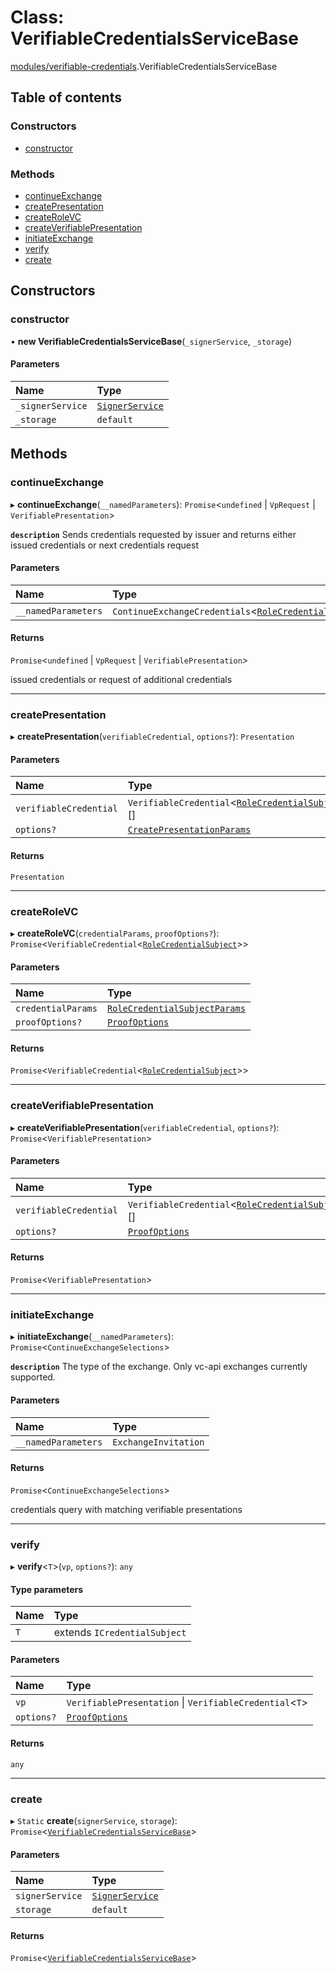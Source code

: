 # Class: VerifiableCredentialsServiceBase

[modules/verifiable-credentials](../modules/modules_verifiable_credentials.md).VerifiableCredentialsServiceBase

## Table of contents

### Constructors

- [constructor](modules_verifiable_credentials.VerifiableCredentialsServiceBase.md#constructor)

### Methods

- [continueExchange](modules_verifiable_credentials.VerifiableCredentialsServiceBase.md#continueexchange)
- [createPresentation](modules_verifiable_credentials.VerifiableCredentialsServiceBase.md#createpresentation)
- [createRoleVC](modules_verifiable_credentials.VerifiableCredentialsServiceBase.md#createrolevc)
- [createVerifiablePresentation](modules_verifiable_credentials.VerifiableCredentialsServiceBase.md#createverifiablepresentation)
- [initiateExchange](modules_verifiable_credentials.VerifiableCredentialsServiceBase.md#initiateexchange)
- [verify](modules_verifiable_credentials.VerifiableCredentialsServiceBase.md#verify)
- [create](modules_verifiable_credentials.VerifiableCredentialsServiceBase.md#create)

## Constructors

### constructor

• **new VerifiableCredentialsServiceBase**(`_signerService`, `_storage`)

#### Parameters

| Name | Type |
| :------ | :------ |
| `_signerService` | [`SignerService`](modules_signer.SignerService.md) |
| `_storage` | `default` |

## Methods

### continueExchange

▸ **continueExchange**(`__namedParameters`): `Promise`<`undefined` \| `VpRequest` \| `VerifiablePresentation`\>

**`description`** Sends credentials requested by issuer and returns either issued credentials or next credentials request

#### Parameters

| Name | Type |
| :------ | :------ |
| `__namedParameters` | `ContinueExchangeCredentials`<[`RoleCredentialSubject`](../interfaces/modules_verifiable_credentials.RoleCredentialSubject.md)\> |

#### Returns

`Promise`<`undefined` \| `VpRequest` \| `VerifiablePresentation`\>

issued credentials or request of additional credentials

___

### createPresentation

▸ **createPresentation**(`verifiableCredential`, `options?`): `Presentation`

#### Parameters

| Name | Type |
| :------ | :------ |
| `verifiableCredential` | `VerifiableCredential`<[`RoleCredentialSubject`](../interfaces/modules_verifiable_credentials.RoleCredentialSubject.md)\>[] |
| `options?` | [`CreatePresentationParams`](../interfaces/modules_verifiable_credentials.CreatePresentationParams.md) |

#### Returns

`Presentation`

___

### createRoleVC

▸ **createRoleVC**(`credentialParams`, `proofOptions?`): `Promise`<`VerifiableCredential`<[`RoleCredentialSubject`](../interfaces/modules_verifiable_credentials.RoleCredentialSubject.md)\>\>

#### Parameters

| Name | Type |
| :------ | :------ |
| `credentialParams` | [`RoleCredentialSubjectParams`](../interfaces/modules_verifiable_credentials.RoleCredentialSubjectParams.md) |
| `proofOptions?` | [`ProofOptions`](../interfaces/modules_verifiable_credentials.ProofOptions.md) |

#### Returns

`Promise`<`VerifiableCredential`<[`RoleCredentialSubject`](../interfaces/modules_verifiable_credentials.RoleCredentialSubject.md)\>\>

___

### createVerifiablePresentation

▸ **createVerifiablePresentation**(`verifiableCredential`, `options?`): `Promise`<`VerifiablePresentation`\>

#### Parameters

| Name | Type |
| :------ | :------ |
| `verifiableCredential` | `VerifiableCredential`<[`RoleCredentialSubject`](../interfaces/modules_verifiable_credentials.RoleCredentialSubject.md)\>[] |
| `options?` | [`ProofOptions`](../interfaces/modules_verifiable_credentials.ProofOptions.md) |

#### Returns

`Promise`<`VerifiablePresentation`\>

___

### initiateExchange

▸ **initiateExchange**(`__namedParameters`): `Promise`<`ContinueExchangeSelections`\>

**`description`** The type of the exchange. Only vc-api exchanges currently supported.

#### Parameters

| Name | Type |
| :------ | :------ |
| `__namedParameters` | `ExchangeInvitation` |

#### Returns

`Promise`<`ContinueExchangeSelections`\>

credentials query with matching verifiable presentations

___

### verify

▸ **verify**<`T`\>(`vp`, `options?`): `any`

#### Type parameters

| Name | Type |
| :------ | :------ |
| `T` | extends `ICredentialSubject` |

#### Parameters

| Name | Type |
| :------ | :------ |
| `vp` | `VerifiablePresentation` \| `VerifiableCredential`<`T`\> |
| `options?` | [`ProofOptions`](../interfaces/modules_verifiable_credentials.ProofOptions.md) |

#### Returns

`any`

___

### create

▸ `Static` **create**(`signerService`, `storage`): `Promise`<[`VerifiableCredentialsServiceBase`](modules_verifiable_credentials.VerifiableCredentialsServiceBase.md)\>

#### Parameters

| Name | Type |
| :------ | :------ |
| `signerService` | [`SignerService`](modules_signer.SignerService.md) |
| `storage` | `default` |

#### Returns

`Promise`<[`VerifiableCredentialsServiceBase`](modules_verifiable_credentials.VerifiableCredentialsServiceBase.md)\>

